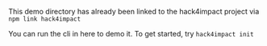 This demo directory has already been linked to the hack4impact project via `npm link hack4impact`

You can run the cli in here to demo it.
To get started, try `hack4impact init`